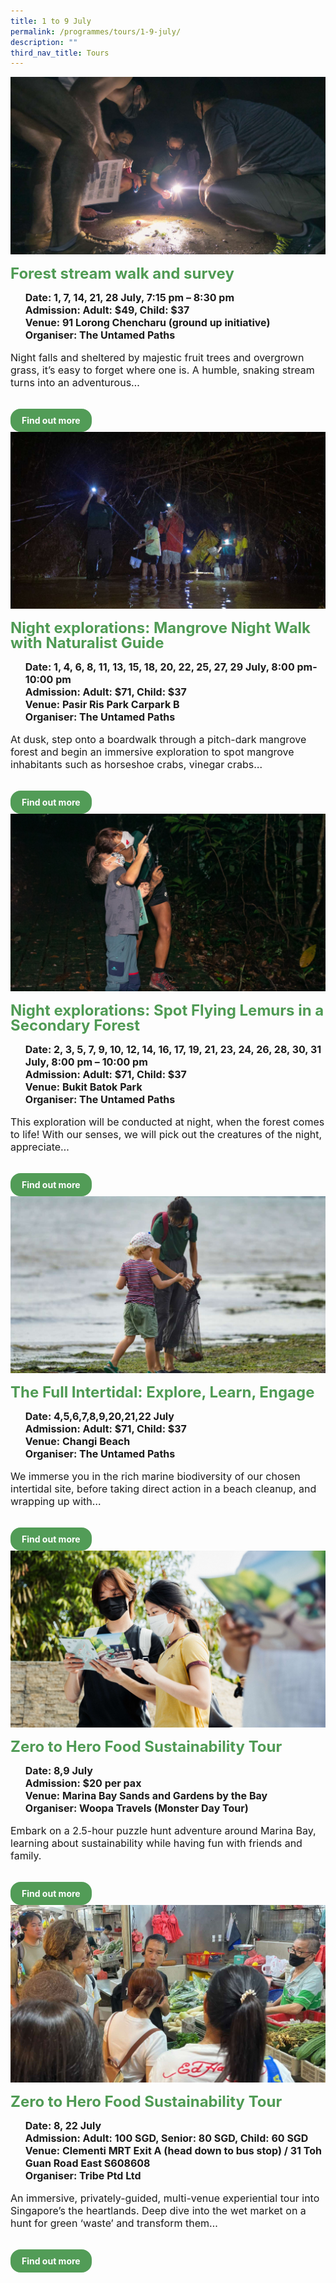 ```yaml
---
title: 1 to 9 July
permalink: /programmes/tours/1-9-july/
description: ""
third_nav_title: Tours
---
```

<style>
	.row_custom {
		gap: 1rem;
		flex-wrap: wrap;
	}
	
	.programmes__item {
		flex: 0 1 calc(33% - 0.5rem) !important;
		display: flex;
		flex-direction: column;
		justify-content: space-between;
	}
	
	.programmes__item___header > img {
		margin: 0
		width: 100%
	}
	
	.programmes__item__header > h2 {
		color: black;
		font-size: 1.5rem;
		line-height: 1.5rem;
		margin: 1rem 0 0.5rem;
		font-weight: bold;
		color: #509b55;
	}
	
	.programmes__item__detail > ul {
		display: flex;
		flex-direction: column;
		list-style-type: none;
		margin: 1rem 0;
	}
	
	.programmes__item__detail > ul > li {
		margin: 0;
		font-size: 1rem;
		line-height: 1.25;
	}
	
	.programmes__item__detail > ul > li:last-child {
		margin: 0;
	}
	
	.programmes__item__body > p {
		font-size: 1rem;
		line-height: 1.25;
	}
	
	.programmes__item__actions {
		display: flex;
		align-items: center;
		margin-top: 1rem;
		gap: 0.5rem;
	}
	
	.programmes__item__actions > a {
		border: 2px solid black;
		padding: 0.5rem 1rem;
		height: fit-content;
		border-radius: 1rem;
		background-color: transparent;
		cursor: pointer;
		font-weight: bold;
		text-decoration: none;
		margin-bottom: 0;
	}
	
	.programmes__item__actions > .button-primary {
		background-color: #529c57;
		border: 2px solid #529c57;
		color: white !important;
	}
	
	.programmes__item__actions > .button-secondary {
		border: 2px solid #43b453;
		color: #43b453 !important;
	}
</style>

<div class="row row_custom">
	<div class="programmes__item col is-one-third">
		<div class="programmes__item__wrapper">
			<div class="programmes__item__header">
				<img src="/images/Tours/tupforest.jpg">
				<h2>Forest stream walk and survey</h2>
			</div>
			<div class="programmes__item__detail">
				<ul>
					<li><strong>Date: 1, 7, 14, 21, 28 July, 7:15 pm – 8:30 pm</strong></li>
					<li><strong>Admission: Adult: $49, Child: $37</strong></li>
					<li><strong>Venue: 91 Lorong Chencharu (ground up initiative)</strong></li>
					<li><strong>Organiser: The Untamed Paths</strong></li>
				</ul>
			</div>
			<div class="programmes__item__body">
				<p>Night falls and sheltered by majestic fruit trees and overgrown grass, it’s easy to forget where one is. A humble, snaking stream turns into an adventurous…
			</p>
			</div>
		</div>
		<div class="programmes__item__actions">
			<a href="/forest-stream-walk-and-survey/" class="button-primary">Find out more</a>
		</div>
	</div>
	<div class="programmes__item col is-one-third">
		<div class="programmes__item__wrapper">
			<div class="programmes__item__header">
				<img src="/images/Tours/tup-nightmangrove.jpg">
				<h2>Night explorations: Mangrove Night Walk with Naturalist Guide</h2>
			</div>
			<div class="programmes__item__detail">
				<ul>
					<li><strong>Date: 1, 4, 6, 8, 11, 13, 15, 18, 20, 22, 25, 27, 29 July, 8:00 pm-10:00 pm</strong></li>
					<li><strong>Admission: Adult: $71, Child: $37</strong></li>
					<li><strong>Venue: Pasir Ris Park Carpark B</strong></li>
					<li><strong>Organiser: The Untamed Paths</strong></li>
				</ul>
			</div>
			<div class="programmes__item__body">
				<p>At dusk, step onto a boardwalk through a pitch-dark mangrove forest and begin an immersive exploration to spot mangrove inhabitants such as horseshoe crabs, vinegar crabs…
				</p>
			</div>
		</div>
		<div class="programmes__item__actions">
				<a href="/night-explorations-mangrove-night-walk-with-naturalist-guide/" class="button-primary">Find out more</a>
		</div>
	</div>
	<div class="programmes__item col is-one-third">
		<div class="programmes__item__wrapper">
			<div class="programmes__item__header">
				<img src="/images/Tours/tupspot.png">
				<h2>Night explorations: Spot Flying Lemurs in a Secondary Forest</h2>
			</div>
			<div class="programmes__item__detail">
				<ul>
					<li><strong>Date: 2, 3, 5, 7, 9, 10, 12, 14, 16, 17, 19, 21, 23, 24, 26, 28, 30, 31 July, 8:00 pm – 10:00 pm</strong></li>
					<li><strong>Admission: Adult: $71, Child: $37</strong></li>
					<li><strong>Venue: Bukit Batok Park</strong></li>
					<li><strong>Organiser: The Untamed Paths</strong></li>
				</ul>
			</div>
			<div class="programmes__item__body">
				<p>This exploration will be conducted at night, when the forest comes to life! With our senses, we will pick out the creatures of the night, appreciate…
			</p>
			</div>
		</div>
		<div class="programmes__item__actions">
			<a href="/night-explorations-spot-flying-lemurs-in-a-secondary-forest/" class="button-primary">Find out more</a>
		</div>
	</div>
	<div class="programmes__item col is-one-third">
		<div class="programmes__item__wrapper">
			<div class="programmes__item__header">
				<img src="/images/Tours/tup-fullintertidal.jpg">
				<h2>The Full Intertidal: Explore, Learn, Engage</h2>
			</div>
			<div class="programmes__item__detail">
				<ul>
					<li><strong>Date: 4,5,6,7,8,9,20,21,22 July</strong></li>
					<li><strong>Admission: Adult: $71, Child: $37</strong></li>
					<li><strong>Venue: Changi Beach</strong></li>
					<li><strong>Organiser: The Untamed Paths</strong></li>
				</ul>
			</div>
			<div class="programmes__item__body">
				<p>We immerse you in the rich marine biodiversity of our chosen intertidal site, before taking direct action in a beach cleanup, and wrapping up with…
			</p>
			</div>
		</div>
		<div class="programmes__item__actions">
			<a href="/the-full-intertidal-explore-learn-engage/" class="button-primary">Find out more</a>
		</div>
	</div>
	<div class="programmes__item col is-one-third">
		<div class="programmes__item__wrapper">
			<div class="programmes__item__header">
				<img src="/images/Tours/woopa-png.jpg">
				<h2>Zero to Hero Food Sustainability Tour
</h2>
			</div>
			<div class="programmes__item__detail">
				<ul>
					<li><strong>Date: 8,9 July</strong></li>
					<li><strong>Admission: $20 per pax</strong></li>
					<li><strong>Venue: Marina Bay Sands and Gardens by the Bay</strong></li>
					<li><strong>Organiser: Woopa Travels (Monster Day Tour)</strong></li>
				</ul>
			</div>
			<div class="programmes__item__body">
				<p>Embark on a 2.5-hour puzzle hunt adventure around Marina Bay, learning about sustainability while having fun with friends and family.
			</p>
			</div>
		</div>
		<div class="programmes__item__actions">
			<a href="/the-melting-menace-sustainability-puzzle-hunt" class="button-primary">Find out more</a>
		</div>
	</div>
	<div class="programmes__item col is-one-third">
		<div class="programmes__item__wrapper">
			<div class="programmes__item__header">
				<img src="/images/Tours/tribe-png.jpg">
				<h2>Zero to Hero Food Sustainability Tour</h2>
			</div>
			<div class="programmes__item__detail">
				<ul>
					<li><strong>Date: 8, 22 July</strong></li>
					<li><strong>Admission: Adult: 100 SGD, Senior: 80 SGD, Child: 60 SGD</strong></li>
					<li><strong>Venue: Clementi MRT Exit A (head down to bus stop) / 31 Toh Guan Road East S608608</strong></li>
					<li><strong>Organiser: Tribe Ptd Ltd</strong></li>
				</ul>
			</div>
			<div class="programmes__item__body">
				<p>An immersive, privately-guided, multi-venue experiential tour into Singapore’s the heartlands. Deep dive into the wet market on a hunt for green ‘waste’ and transform them…
			</p>
			</div>
		</div>
		<div class="programmes__item__actions">
			<a href="/zero-to-hero-food-sustainability-tour/" class="button-primary">Find out more</a>
		</div>
	</div>
</div>
